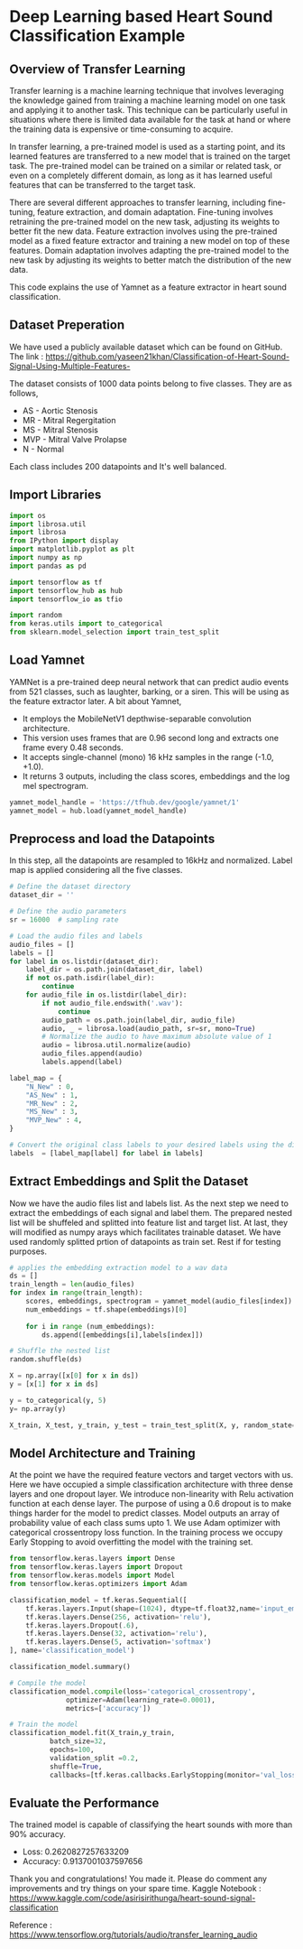 # Deep Learning based Heart Sound Classification Example

## Overview of Transfer Learning
Transfer learning is a machine learning technique that involves leveraging the knowledge gained from training a machine learning model on one task and applying it to another task. This technique can be particularly useful in situations where there is limited data available for the task at hand or where the training data is expensive or time-consuming to acquire.

In transfer learning, a pre-trained model is used as a starting point, and its learned features are transferred to a new model that is trained on the target task. The pre-trained model can be trained on a similar or related task, or even on a completely different domain, as long as it has learned useful features that can be transferred to the target task.

There are several different approaches to transfer learning, including fine-tuning, feature extraction, and domain adaptation. Fine-tuning involves retraining the pre-trained model on the new task, adjusting its weights to better fit the new data. Feature extraction involves using the pre-trained model as a fixed feature extractor and training a new model on top of these features. Domain adaptation involves adapting the pre-trained model to the new task by adjusting its weights to better match the distribution of the new data.

This code explains the use of Yamnet as a feature extractor in heart sound classification.

## Dataset Preperation
We have used a publicly available dataset which can be found on GitHub. The link : https://github.com/yaseen21khan/Classification-of-Heart-Sound-Signal-Using-Multiple-Features-

The dataset consists of 1000 data points belong to five classes. They are as follows,

* AS - Aortic Stenosis
* MR - Mitral Regergitation
* MS - Mitral Stenosis
* MVP - Mitral Valve Prolapse
* N - Normal

Each class includes 200 datapoints and It's well balanced.

## Import Libraries

```python
import os
import librosa.util
import librosa
from IPython import display
import matplotlib.pyplot as plt
import numpy as np
import pandas as pd

import tensorflow as tf
import tensorflow_hub as hub
import tensorflow_io as tfio

import random
from keras.utils import to_categorical
from sklearn.model_selection import train_test_split
```
## Load Yamnet
YAMNet is a pre-trained deep neural network that can predict audio events from 521 classes, such as laughter, barking, or a siren. This will be using as the feature extractor later. A bit about Yamnet,

* It employs the MobileNetV1 depthwise-separable convolution architecture.
* This version uses frames that are 0.96 second long and extracts one frame every 0.48 seconds.
* It accepts single-channel (mono) 16 kHz samples in the range (-1.0, +1.0).
* It returns 3 outputs, including the class scores, embeddings and the log mel spectrogram.

```python
yamnet_model_handle = 'https://tfhub.dev/google/yamnet/1'
yamnet_model = hub.load(yamnet_model_handle)
```
## Preprocess and load the Datapoints
In this step, all the datapoints are resampled to 16kHz and normalized. Label map is applied considering all the five classes.

```python
# Define the dataset directory
dataset_dir = ''

# Define the audio parameters
sr = 16000  # sampling rate

# Load the audio files and labels
audio_files = []
labels = []
for label in os.listdir(dataset_dir):
    label_dir = os.path.join(dataset_dir, label)
    if not os.path.isdir(label_dir):
        continue
    for audio_file in os.listdir(label_dir):
        if not audio_file.endswith('.wav'):
            continue
        audio_path = os.path.join(label_dir, audio_file)
        audio, _ = librosa.load(audio_path, sr=sr, mono=True)
        # Normalize the audio to have maximum absolute value of 1
        audio = librosa.util.normalize(audio)
        audio_files.append(audio)
        labels.append(label)

label_map = {
    "N_New" : 0,
    "AS_New" : 1,
    "MR_New" : 2,
    "MS_New" : 3,
    "MVP_New" : 4,
}

# Convert the original class labels to your desired labels using the dictionary
labels  = [label_map[label] for label in labels]
```

## Extract Embeddings and Split the Dataset
Now we have the audio files list and labels list. As the next step we need to extract the embeddings of each signal and label them. The prepared nested list will be shuffeled and splitted into feature list and target list. At last, they will modified as numpy arays which facilitates trainable dataset. We have used randomly splitted prtion of datapoints as train set. Rest if for testing purposes.

```python
# applies the embedding extraction model to a wav data
ds = []
train_length = len(audio_files)
for index in range(train_length):
    scores, embeddings, spectrogram = yamnet_model(audio_files[index])
    num_embeddings = tf.shape(embeddings)[0]
    
    for i in range (num_embeddings):
        ds.append([embeddings[i],labels[index]])

# Shuffle the nested list
random.shuffle(ds)

X = np.array([x[0] for x in ds])
y = [x[1] for x in ds]

y = to_categorical(y, 5)
y= np.array(y)

X_train, X_test, y_train, y_test = train_test_split(X, y, random_state=0, train_size = .8)

```

## Model Architecture and Training
At the point we have the required feature vectors and target vectors with us. Here we have occupied a simple classification architecture with three dense layers and one dropout layer. We introduce non-linearity with Relu activation function at each dense layer. The purpose of using a 0.6 dropout is to make things harder for the model to predict classes. Model outputs an array of probability value of each class sums upto 1. We use Adam optimizer with categorical crossentropy loss function. In the training process we occupy Early Stopping to avoid overfitting the model with the training set.

```python
from tensorflow.keras.layers import Dense
from tensorflow.keras.layers import Dropout
from tensorflow.keras.models import Model
from tensorflow.keras.optimizers import Adam

classification_model = tf.keras.Sequential([
    tf.keras.layers.Input(shape=(1024), dtype=tf.float32,name='input_embedding'),
    tf.keras.layers.Dense(256, activation='relu'),
    tf.keras.layers.Dropout(.6),
    tf.keras.layers.Dense(32, activation='relu'),
    tf.keras.layers.Dense(5, activation='softmax')
], name='classification_model')

classification_model.summary()

# Compile the model
classification_model.compile(loss='categorical_crossentropy',
              optimizer=Adam(learning_rate=0.0001),
              metrics=['accuracy'])

# Train the model
classification_model.fit(X_train,y_train,
          batch_size=32,
          epochs=100,
          validation_split =0.2,
          shuffle=True,
          callbacks=[tf.keras.callbacks.EarlyStopping(monitor='val_loss', patience=2, mode='min')])
```
## Evaluate the Performance
The trained model is capable of classifying the heart sounds with more than 90% accuracy.

* Loss:  0.2620827257633209 
* Accuracy:  0.9137001037597656

Thank you and congratulations! You made it. Please do comment any improvements and try things on your spare time. Kaggle Notebook : https://www.kaggle.com/code/asirisirithunga/heart-sound-signal-classification

Reference : https://www.tensorflow.org/tutorials/audio/transfer_learning_audio
